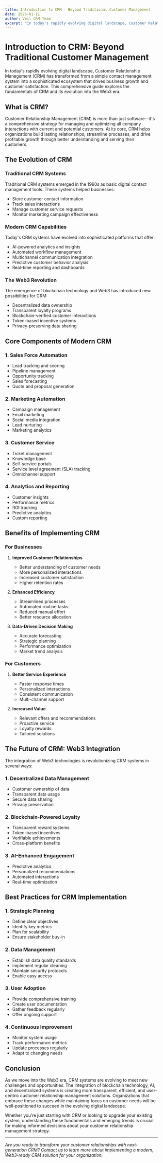 ```yaml
---
title: Introduction to CRM - Beyond Traditional Customer Management
date: 2025-01-11
author: Veil CRM Team
excerpt: "In today's rapidly evolving digital landscape, Customer Relationship Management (CRM) has transformed from a simple contact..."
---
```


# Introduction to CRM: Beyond Traditional Customer Management

In today's rapidly evolving digital landscape, Customer Relationship Management (CRM) has transformed from a simple contact management system into a sophisticated ecosystem that drives business growth and customer satisfaction. This comprehensive guide explores the fundamentals of CRM and its evolution into the Web3 era.

## What is CRM?

Customer Relationship Management (CRM) is more than just software—it's a comprehensive strategy for managing and optimizing all company interactions with current and potential customers. At its core, CRM helps organizations build lasting relationships, streamline processes, and drive profitable growth through better understanding and serving their customers.

## The Evolution of CRM

### Traditional CRM Systems
Traditional CRM systems emerged in the 1990s as basic digital contact management tools. These systems helped businesses:
- Store customer contact information
- Track sales interactions
- Manage customer service requests
- Monitor marketing campaign effectiveness

### Modern CRM Capabilities
Today's CRM systems have evolved into sophisticated platforms that offer:
- AI-powered analytics and insights
- Automated workflow management
- Multichannel communication integration
- Predictive customer behavior analysis
- Real-time reporting and dashboards

### The Web3 Revolution
The emergence of blockchain technology and Web3 has introduced new possibilities for CRM:
- Decentralized data ownership
- Transparent loyalty programs
- Blockchain-verified customer interactions
- Token-based incentive systems
- Privacy-preserving data sharing

## Core Components of Modern CRM

### 1. Sales Force Automation
- Lead tracking and scoring
- Pipeline management
- Opportunity tracking
- Sales forecasting
- Quote and proposal generation

### 2. Marketing Automation
- Campaign management
- Email marketing
- Social media integration
- Lead nurturing
- Marketing analytics

### 3. Customer Service
- Ticket management
- Knowledge base
- Self-service portals
- Service level agreement (SLA) tracking
- Omnichannel support

### 4. Analytics and Reporting
- Customer insights
- Performance metrics
- ROI tracking
- Predictive analytics
- Custom reporting

## Benefits of Implementing CRM

### For Businesses
1. **Improved Customer Relationships**
   - Better understanding of customer needs
   - More personalized interactions
   - Increased customer satisfaction
   - Higher retention rates

2. **Enhanced Efficiency**
   - Streamlined processes
   - Automated routine tasks
   - Reduced manual effort
   - Better resource allocation

3. **Data-Driven Decision Making**
   - Accurate forecasting
   - Strategic planning
   - Performance optimization
   - Market trend analysis

### For Customers
1. **Better Service Experience**
   - Faster response times
   - Personalized interactions
   - Consistent communication
   - Multi-channel support

2. **Increased Value**
   - Relevant offers and recommendations
   - Proactive service
   - Loyalty rewards
   - Tailored solutions

## The Future of CRM: Web3 Integration

The integration of Web3 technologies is revolutionizing CRM systems in several ways:

### 1. Decentralized Data Management
- Customer ownership of data
- Transparent data usage
- Secure data sharing
- Privacy preservation

### 2. Blockchain-Powered Loyalty
- Transparent reward systems
- Token-based incentives
- Verifiable achievements
- Cross-platform benefits

### 3. AI-Enhanced Engagement
- Predictive analytics
- Personalized recommendations
- Automated interactions
- Real-time optimization

## Best Practices for CRM Implementation

### 1. Strategic Planning
- Define clear objectives
- Identify key metrics
- Plan for scalability
- Ensure stakeholder buy-in

### 2. Data Management
- Establish data quality standards
- Implement regular cleaning
- Maintain security protocols
- Enable easy access

### 3. User Adoption
- Provide comprehensive training
- Create user documentation
- Gather feedback regularly
- Offer ongoing support

### 4. Continuous Improvement
- Monitor system usage
- Track performance metrics
- Update processes regularly
- Adapt to changing needs

## Conclusion

As we move into the Web3 era, CRM systems are evolving to meet new challenges and opportunities. The integration of blockchain technology, AI, and decentralized systems is creating more transparent, efficient, and user-centric customer relationship management solutions. Organizations that embrace these changes while maintaining focus on customer needs will be well-positioned to succeed in the evolving digital landscape.

Whether you're just starting with CRM or looking to upgrade your existing system, understanding these fundamentals and emerging trends is crucial for making informed decisions about your customer relationship management strategy.

---

*Are you ready to transform your customer relationships with next-generation CRM? [Contact us](/contact) to learn more about implementing a modern, Web3-ready CRM solution for your organization.*